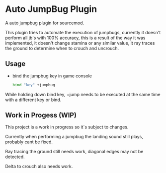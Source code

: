 # Auto JumpBug Plugin

A auto jumpbug plugin for sourcemod.

This plugin tries to automate the execution of jumpbugs, currently it doesn't perform all jb's with 100% accuracy, this is a result of the way it was implemented, it doesn't change stamina or any similar value, it ray traces the ground to determine when to crouch and uncrouch.

## Usage
* bind the jumpbug key in game console

  ```sh
  bind "key" +jumpbug
  ```
 While holding down bind key, +jump needs to be executed at the same time with a different key or bind.
 
## Work in Progess (WIP)
This project is a work in progress so it´s subject to changes.

Currently when performing a jumpbug the landing sound still plays, probably cant be fixed.

Ray tracing the ground still needs work, diagonal edges may not be detected.

Delta to crouch also needs work.
